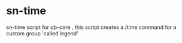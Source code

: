 # sn-time
sn-time script for qb-core , this script creates a /time command for a custom group 'called legend'
